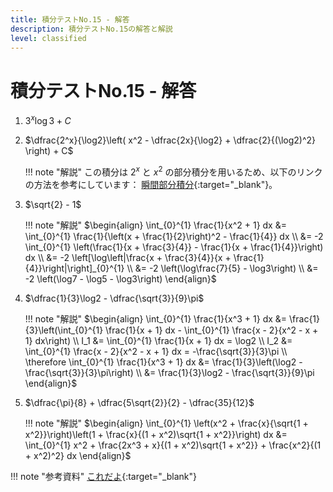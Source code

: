 ```yaml
---
title: 積分テストNo.15 - 解答
description: 積分テストNo.15の解答と解説
level: classified
---
```


# 積分テストNo.15 - 解答

1. $3^x\log3 + C$

2. $\dfrac{2^x}{\log2}\left( x^2 - \dfrac{2x}{\log2} + \dfrac{2}{(\log2)^2} \right) + C$

    !!! note "解説"
        この積分は $2^x$ と $x^2$ の部分積分を用いるため、以下のリンクの方法を参考にしています：
        [瞬間部分積分](https://manabitimes.jp/math/823){:target="_blank"}。

3. $\sqrt{2} - 1$

    !!! note "解説"
        $\begin{align}
        \int_{0}^{1} \frac{1}{x^2 + 1} dx &= \int_{0}^{1} \frac{1}{\left(x + \frac{1}{2}\right)^2 - \frac{1}{4}} dx \\
        &= -2 \int_{0}^{1} \left(\frac{1}{x + \frac{3}{4}} - \frac{1}{x + \frac{1}{4}}\right) dx \\
        &= -2 \left[\log\left|\frac{x + \frac{3}{4}}{x + \frac{1}{4}}\right|\right]_{0}^{1} \\
        &= -2 \left(\log\frac{7}{5} - \log3\right) \\
        &= -2 \left(\log7 - \log5 - \log3\right)
        \end{align}$

4. $\dfrac{1}{3}\log2 - \dfrac{\sqrt{3}}{9}\pi$

    !!! note "解説"
        $\begin{align}
        \int_{0}^{1} \frac{1}{x^3 + 1} dx &= \frac{1}{3}\left(\int_{0}^{1} \frac{1}{x + 1} dx - \int_{0}^{1} \frac{x - 2}{x^2 - x + 1} dx\right) \\
        I_1 &= \int_{0}^{1} \frac{1}{x + 1} dx = \log2 \\
        I_2 &= \int_{0}^{1} \frac{x - 2}{x^2 - x + 1} dx = -\frac{\sqrt{3}}{3}\pi \\
        \therefore \int_{0}^{1} \frac{1}{x^3 + 1} dx &= \frac{1}{3}\left(\log2 - \frac{\sqrt{3}}{3}\pi\right) \\
        &= \frac{1}{3}\log2 - \frac{\sqrt{3}}{9}\pi
        \end{align}$

5. $\dfrac{\pi}{8} + \dfrac{5\sqrt{2}}{2} - \dfrac{35}{12}$

    !!! note "解説"
        $\begin{align}
        \int_{0}^{1} \left(x^2 + \frac{x}{\sqrt{1 + x^2}}\right)\left(1 + \frac{x}{(1 + x^2)\sqrt{1 + x^2}}\right) dx &= \int_{0}^{1} x^2 + \frac{2x^3 + x}{(1 + x^2)\sqrt{1 + x^2}} + \frac{x^2}{(1 + x^2)^2} dx
        \end{align}$

!!! note "参考資料"
    [これだよ](https://manabitimes.jp/math/1320){:target="_blank"}